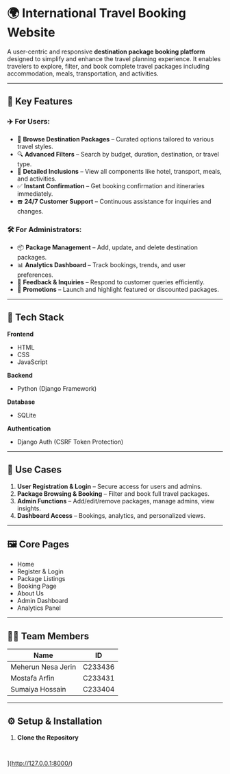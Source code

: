 # 🌍 International Travel Booking Website

A user-centric and responsive **destination package booking platform** designed to simplify and enhance the travel planning experience. It enables travelers to explore, filter, and book complete travel packages including accommodation, meals, transportation, and activities.

---

## 🚀 Key Features

### ✈️ For Users:
- 🧳 **Browse Destination Packages** – Curated options tailored to various travel styles.
- 🔍 **Advanced Filters** – Search by budget, duration, destination, or travel type.
- 📄 **Detailed Inclusions** – View all components like hotel, transport, meals, and activities.
- ✅ **Instant Confirmation** – Get booking confirmation and itineraries immediately.
- ☎️ **24/7 Customer Support** – Continuous assistance for inquiries and changes.

### 🛠️ For Administrators:
- 📦 **Package Management** – Add, update, and delete destination packages.
- 📊 **Analytics Dashboard** – Track bookings, trends, and user preferences.
- 💬 **Feedback & Inquiries** – Respond to customer queries efficiently.
- 🎯 **Promotions** – Launch and highlight featured or discounted packages.

---

## 🧰 Tech Stack

**Frontend**  
- HTML  
- CSS  
- JavaScript  

**Backend**  
- Python (Django Framework)

**Database**  
- SQLite  

**Authentication**  
- Django Auth (CSRF Token Protection)

---

## 🧭 Use Cases

1. **User Registration & Login** – Secure access for users and admins.
2. **Package Browsing & Booking** – Filter and book full travel packages.
3. **Admin Functions** – Add/edit/remove packages, manage admins, view insights.
4. **Dashboard Access** – Bookings, analytics, and personalized views.

---

## 🖼️ Core Pages

- Home  
- Register & Login  
- Package Listings  
- Booking Page  
- About Us  
- Admin Dashboard  
- Analytics Panel  

---

## 👩‍💻 Team Members

| Name                | ID       |
|---------------------|----------|
| Meherun Nesa Jerin  | C233436  |
| Mostafa Arfin       | C233431  |
| Sumaiya Hossain     | C233404  |

---

## ⚙️ Setup & Installation

1. **Clone the Repository**
   ```bash
  
](http://127.0.0.1:8000/)
